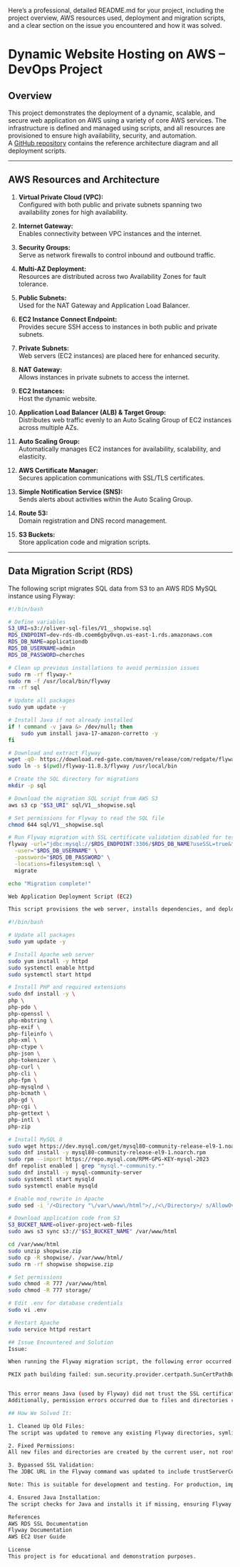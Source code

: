 Here’s a professional, detailed README.md for your project, including the project overview, AWS resources used, deployment and migration scripts, and a clear section on the issue you encountered and how it was solved.

# Dynamic Website Hosting on AWS – DevOps Project

## Overview

This project demonstrates the deployment of a dynamic, scalable, and secure web application on AWS using a variety of core AWS services. The infrastructure is defined and managed using scripts, and all resources are provisioned to ensure high availability, security, and automation.  
A [GitHub repository](#) contains the reference architecture diagram and all deployment scripts.

---

## AWS Resources and Architecture

1. **Virtual Private Cloud (VPC):**  
   Configured with both public and private subnets spanning two availability zones for high availability.

2. **Internet Gateway:**  
   Enables connectivity between VPC instances and the internet.

3. **Security Groups:**  
   Serve as network firewalls to control inbound and outbound traffic.

4. **Multi-AZ Deployment:**  
   Resources are distributed across two Availability Zones for fault tolerance.

5. **Public Subnets:**  
   Used for the NAT Gateway and Application Load Balancer.

6. **EC2 Instance Connect Endpoint:**  
   Provides secure SSH access to instances in both public and private subnets.

7. **Private Subnets:**  
   Web servers (EC2 instances) are placed here for enhanced security.

8. **NAT Gateway:**  
   Allows instances in private subnets to access the internet.

9. **EC2 Instances:**  
   Host the dynamic website.

10. **Application Load Balancer (ALB) & Target Group:**  
    Distributes web traffic evenly to an Auto Scaling Group of EC2 instances across multiple AZs.

11. **Auto Scaling Group:**  
    Automatically manages EC2 instances for availability, scalability, and elasticity.

12. **AWS Certificate Manager:**  
    Secures application communications with SSL/TLS certificates.

13. **Simple Notification Service (SNS):**  
    Sends alerts about activities within the Auto Scaling Group.

14. **Route 53:**  
    Domain registration and DNS record management.

15. **S3 Buckets:**  
    Store application code and migration scripts.

---

## Data Migration Script (RDS)

The following script migrates SQL data from S3 to an AWS RDS MySQL instance using Flyway:

```bash
#!/bin/bash

# Define variables
S3_URI=s3://oliver-sql-files/V1__shopwise.sql
RDS_ENDPOINT=dev-rds-db.coem6gby0vqn.us-east-1.rds.amazonaws.com
RDS_DB_NAME=applicationdb
RDS_DB_USERNAME=admin
RDS_DB_PASSWORD=cherches

# Clean up previous installations to avoid permission issues
sudo rm -rf flyway-*
sudo rm -f /usr/local/bin/flyway
rm -rf sql

# Update all packages
sudo yum update -y

# Install Java if not already installed
if ! command -v java &> /dev/null; then
    sudo yum install java-17-amazon-corretto -y
fi

# Download and extract Flyway
wget -qO- https://download.red-gate.com/maven/release/com/redgate/flyway/flyway-commandline/11.8.3/flyway-commandline-11.8.3-linux-x64.tar.gz | tar -xvz
sudo ln -s $(pwd)/flyway-11.8.3/flyway /usr/local/bin

# Create the SQL directory for migrations
mkdir -p sql

# Download the migration SQL script from AWS S3
aws s3 cp "$S3_URI" sql/V1__shopwise.sql

# Set permissions for Flyway to read the SQL file
chmod 644 sql/V1__shopwise.sql

# Run Flyway migration with SSL certificate validation disabled for testing
flyway -url="jdbc:mysql://$RDS_ENDPOINT:3306/$RDS_DB_NAME?useSSL=true&trustServerCertificate=true" \
  -user="$RDS_DB_USERNAME" \
  -password="$RDS_DB_PASSWORD" \
  -locations=filesystem:sql \
  migrate

echo "Migration complete!"

Web Application Deployment Script (EC2)

This script provisions the web server, installs dependencies, and deploys the application code from S3:

#!/bin/bash

# Update all packages
sudo yum update -y

# Install Apache web server
sudo yum install -y httpd
sudo systemctl enable httpd
sudo systemctl start httpd

# Install PHP and required extensions
sudo dnf install -y \
php \
php-pdo \
php-openssl \
php-mbstring \
php-exif \
php-fileinfo \
php-xml \
php-ctype \
php-json \
php-tokenizer \
php-curl \
php-cli \
php-fpm \
php-mysqlnd \
php-bcmath \
php-gd \
php-cgi \
php-gettext \
php-intl \
php-zip

# Install MySQL 8
sudo wget https://dev.mysql.com/get/mysql80-community-release-el9-1.noarch.rpm
sudo dnf install -y mysql80-community-release-el9-1.noarch.rpm
sudo rpm --import https://repo.mysql.com/RPM-GPG-KEY-mysql-2023
dnf repolist enabled | grep "mysql.*-community.*"
sudo dnf install -y mysql-community-server
sudo systemctl start mysqld
sudo systemctl enable mysqld

# Enable mod_rewrite in Apache
sudo sed -i '/<Directory "\/var\/www\/html">/,/<\/Directory>/ s/AllowOverride None/AllowOverride All/' /etc/httpd/conf/httpd.conf

# Download application code from S3
S3_BUCKET_NAME=oliver-project-web-files
sudo aws s3 sync s3://"$S3_BUCKET_NAME" /var/www/html

cd /var/www/html
sudo unzip shopwise.zip
sudo cp -R shopwise/. /var/www/html/
sudo rm -rf shopwise shopwise.zip

# Set permissions
sudo chmod -R 777 /var/www/html
sudo chmod -R 777 storage/

# Edit .env for database credentials
sudo vi .env

# Restart Apache
sudo service httpd restart

## Issue Encountered and Solution
Issue:

When running the Flyway migration script, the following error occurred:

PKIX path building failed: sun.security.provider.certpath.SunCertPathBuilderException: unable to find valid certification path to requested target


This error means Java (used by Flyway) did not trust the SSL certificate presented by the AWS RDS MySQL instance.
Additionally, permission errors occurred due to files and directories created by sudo in previous runs.

## How We Solved It:

1. Cleaned Up Old Files:
The script was updated to remove any existing Flyway directories, symlinks, and the sql directory before running, ensuring no permission conflicts.

2. Fixed Permissions:
All new files and directories are created by the current user, not root, to avoid permission issues.

3. Bypassed SSL Validation:
The JDBC URL in the Flyway command was updated to include trustServerCertificate=true, which tells the MySQL driver to accept the server’s certificate without validation.

Note: This is suitable for development and testing. For production, import the AWS RDS root CA certificate into the Java keystore.

4. Ensured Java Installation:
The script checks for Java and installs it if missing, ensuring Flyway can run.

References
AWS RDS SSL Documentation
Flyway Documentation
AWS EC2 User Guide

License
This project is for educational and demonstration purposes.


